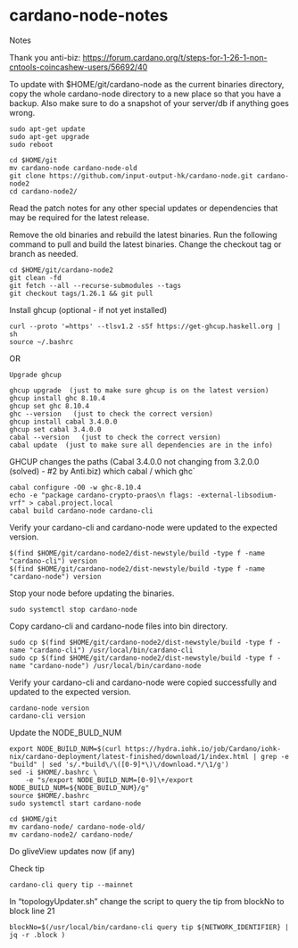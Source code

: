 # cardano-node-notes
Notes

Thank you anti-biz:
https://forum.cardano.org/t/steps-for-1-26-1-non-cntools-coincashew-users/56692/40

To update with $HOME/git/cardano-node as the current binaries directory, copy the whole cardano-node directory to a new place so that you have a backup. Also make sure to do a snapshot of your server/db if anything goes wrong.
```
sudo apt-get update
sudo apt-get upgrade
sudo reboot
```

```
cd $HOME/git
mv cardano-node cardano-node-old
git clone https://github.com/input-output-hk/cardano-node.git cardano-node2
cd cardano-node2/
```

Read the patch notes for any other special updates or dependencies that may be required for the latest release.

Remove the old binaries and rebuild the latest binaries. Run the following command to pull and build the latest binaries. Change the checkout tag or branch as needed.
```
cd $HOME/git/cardano-node2
git clean -fd
git fetch --all --recurse-submodules --tags
git checkout tags/1.26.1 && git pull
```

Install ghcup (optional - if not yet installed)
```
curl --proto '=https' --tlsv1.2 -sSf https://get-ghcup.haskell.org | sh
source ~/.bashrc
```

OR 
```
Upgrade ghcup
```

```
ghcup upgrade  (just to make sure ghcup is on the latest version)
ghcup install ghc 8.10.4
ghcup set ghc 8.10.4
ghc --version   (just to check the correct version)
ghcup install cabal 3.4.0.0
ghcup set cabal 3.4.0.0
cabal --version   (just to check the correct version)
cabal update  (just to make sure all dependencies are in the info)
```
GHCUP changes the paths (Cabal 3.4.0.0 not changing from 3.2.0.0 (solved) - #2 by Anti.biz) which cabal / which ghc`

```
cabal configure -O0 -w ghc-8.10.4
echo -e "package cardano-crypto-praos\n flags: -external-libsodium-vrf" > cabal.project.local
cabal build cardano-node cardano-cli
```

Verify your cardano-cli and cardano-node were updated to the expected version.
```
$(find $HOME/git/cardano-node2/dist-newstyle/build -type f -name "cardano-cli") version
$(find $HOME/git/cardano-node2/dist-newstyle/build -type f -name "cardano-node") version
```

Stop your node before updating the binaries.
```
sudo systemctl stop cardano-node
```

Copy cardano-cli and cardano-node files into bin directory.
```
sudo cp $(find $HOME/git/cardano-node2/dist-newstyle/build -type f -name "cardano-cli") /usr/local/bin/cardano-cli
sudo cp $(find $HOME/git/cardano-node2/dist-newstyle/build -type f -name "cardano-node") /usr/local/bin/cardano-node
```

Verify your cardano-cli and cardano-node were copied successfully and updated to the expected version.
```
cardano-node version
cardano-cli version
```

Update the NODE_BULD_NUM
```
export NODE_BUILD_NUM=$(curl https://hydra.iohk.io/job/Cardano/iohk-nix/cardano-deployment/latest-finished/download/1/index.html | grep -e "build" | sed 's/.*build\/\([0-9]*\)\/download.*/\1/g')
sed -i $HOME/.bashrc \
    -e "s/export NODE_BUILD_NUM=[0-9]\+/export NODE_BUILD_NUM=${NODE_BUILD_NUM}/g"
source $HOME/.bashrc
sudo systemctl start cardano-node
```

```
cd $HOME/git
mv cardano-node/ cardano-node-old/
mv cardano-node2/ cardano-node/
```

Do gliveView updates now (if any)

Check tip
```
cardano-cli query tip --mainnet
```

In “topologyUpdater.sh” change the script to query the tip from blockNo to block line 21
```
blockNo=$(/usr/local/bin/cardano-cli query tip ${NETWORK_IDENTIFIER} | jq -r .block )
```
